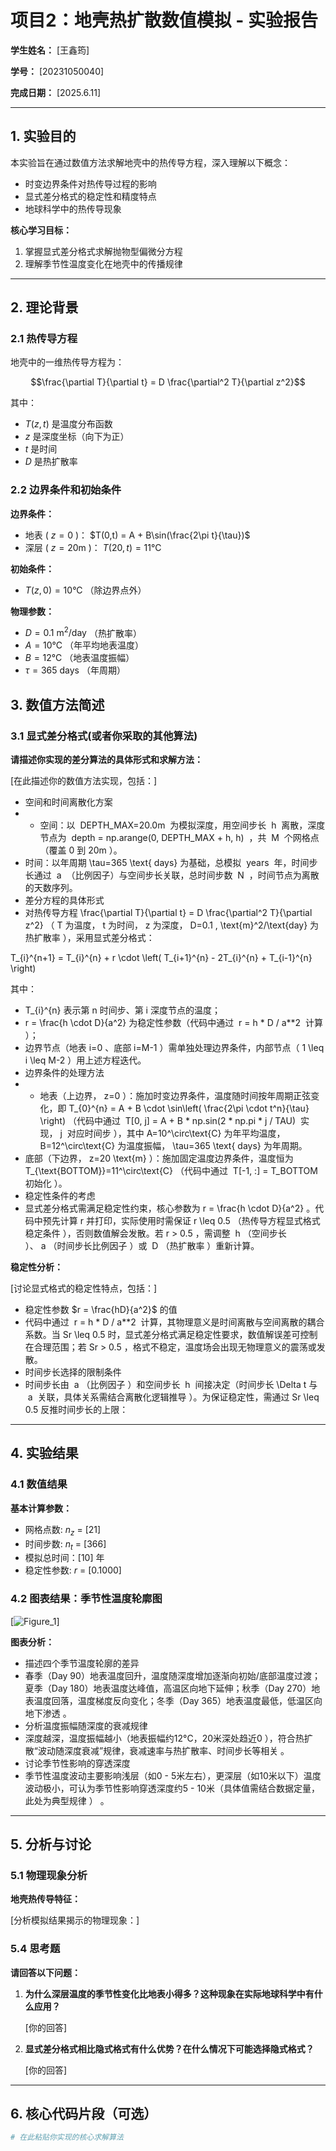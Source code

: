 # 项目2：地壳热扩散数值模拟 - 实验报告

**学生姓名：** [王鑫筠]

**学号：** [20231050040]

**完成日期：** [2025.6.11]


---

## 1. 实验目的

本实验旨在通过数值方法求解地壳中的热传导方程，深入理解以下概念：

- 时变边界条件对热传导过程的影响
- 显式差分格式的稳定性和精度特点
- 地球科学中的热传导现象

**核心学习目标：**
1. 掌握显式差分格式求解抛物型偏微分方程
2. 理解季节性温度变化在地壳中的传播规律

---

## 2. 理论背景

### 2.1 热传导方程

地壳中的一维热传导方程为：

$$\frac{\partial T}{\partial t} = D \frac{\partial^2 T}{\partial z^2}$$

其中：
- $T(z,t)$ 是温度分布函数
- $z$ 是深度坐标（向下为正）
- $t$ 是时间
- $D$ 是热扩散率

### 2.2 边界条件和初始条件

**边界条件：**
- 地表 ( $z=0$ )： $T(0,t) = A + B\sin(\frac{2\pi t}{\tau})$
- 深层 ( $z=20\text{m}$ )： $T(20,t) = 11°\text{C}$

**初始条件：**
- $T(z,0) = 10°\text{C}$ （除边界点外）

**物理参数：**
- $D = 0.1 \text{ m}^2/\text{day}$ （热扩散率）
- $A = 10°\text{C}$ （年平均地表温度）
- $B = 12°\text{C}$ （地表温度振幅）
- $\tau = 365 \text{ days}$ （年周期）


## 3. 数值方法简述

### 3.1 显式差分格式(或者你采取的其他算法)

**请描述你实现的差分算法的具体形式和求解方法：**

[在此描述你的数值方法实现，包括：]
- 空间和时间离散化方案
- - 空间：以  DEPTH_MAX=20.0m  为模拟深度，用空间步长  h  离散，深度节点为  depth = np.arange(0, DEPTH_MAX + h, h)  ，共  M  个网格点（覆盖 0 到 20m ）。
- 时间：以年周期  \tau=365 \text{ days}  为基础，总模拟  years  年，时间步长通过  a  （比例因子）与空间步长关联，总时间步数  N  ，时间节点为离散的天数序列。
- 差分方程的具体形式
- 对热传导方程  \frac{\partial T}{\partial t} = D \frac{\partial^2 T}{\partial z^2} （ T  为温度， t  为时间， z  为深度， D=0.1 \, \text{m}^2/\text{day}  为热扩散率 ），采用显式差分格式：

T_{i}^{n+1} = T_{i}^{n} + r \cdot \left( T_{i+1}^{n} - 2T_{i}^{n} + T_{i-1}^{n} \right)

 
其中：
-  T_{i}^{n}  表示第  n  时间步、第  i  深度节点的温度；
-  r = \frac{h \cdot D}{a^2}  为稳定性参数（代码中通过  r = h * D / a**2  计算 ）；
- 边界节点（地表  i=0 、底部  i=M-1  ）需单独处理边界条件，内部节点（  1 \leq i \leq M-2  ）用上述方程迭代。
- 边界条件的处理方法
- - 地表（上边界， z=0  ）：施加时变边界条件，温度随时间按年周期正弦变化，即  T_{0}^{n} = A + B \cdot \sin\left( \frac{2\pi \cdot t^n}{\tau} \right) （代码中通过  T[0, j] = A + B * np.sin(2 * np.pi * j / TAU)  实现， j  对应时间步 ），其中  A=10^\circ\text{C}  为年平均温度， B=12^\circ\text{C}  为温度振幅， \tau=365 \text{ days}  为年周期。
- 底部（下边界， z=20 \text{m}  ）：施加固定温度边界条件，温度恒为  T_{\text{BOTTOM}}=11^\circ\text{C} （代码中通过  T[-1, :] = T_BOTTOM  初始化 ）。
- 稳定性条件的考虑
- 显式差分格式需满足稳定性约束，核心参数为  r = \frac{h \cdot D}{a^2}  。代码中预先计算  r  并打印，实际使用时需保证  r \leq 0.5 （热传导方程显式格式稳定条件 ），否则数值解会发散。若  r > 0.5  ，需调整  h （空间步长 ）、 a （时间步长比例因子 ）或  D （热扩散率 ）重新计算。

**稳定性分析：**

[讨论显式格式的稳定性特点，包括：]
- 稳定性参数 $r = \frac{hD}{a^2}$ 的值
- 代码中通过  r = h * D / a**2  计算，其物理意义是时间离散与空间离散的耦合系数。当  Sr \leq 0.5  时，显式差分格式满足稳定性要求，数值解误差可控制在合理范围；若  Sr > 0.5  ，格式不稳定，温度场会出现无物理意义的震荡或发散。
- 时间步长选择的限制条件
- 时间步长由  a （比例因子 ）和空间步长  h  间接决定（时间步长  \Delta t  与  a  关联，具体关系需结合离散化逻辑推导 ）。为保证稳定性，需通过  Sr \leq 0.5  反推时间步长的上限：

---

## 4. 实验结果

### 4.1 数值结果

**基本计算参数：**
- 网格点数: $n_z$ =  [21]
- 时间步数: $n_t$ =  [366]
- 模拟总时间：[10] 年
- 稳定性参数: $r$ =  [0.1000]

### 4.2 图表结果：季节性温度轮廓图

[![Figure_1](https://github.com/user-attachments/assets/2d7c8216-8e38-4ac9-b4bd-2d96b065c1de)]

**图表分析：**
- 描述四个季节温度轮廓的差异
- 春季（Day 90）地表温度回升，温度随深度增加逐渐向初始/底部温度过渡；夏季（Day 180）地表温度达峰值，高温区向地下延伸；秋季（Day 270）地表温度回落，温度梯度反向变化；冬季（Day 365）地表温度最低，低温区向地下渗透 。
- 分析温度振幅随深度的衰减规律
- 深度越深，温度振幅越小（地表振幅约12°C，20米深处趋近0 ），符合热扩散“波动随深度衰减”规律，衰减速率与热扩散率、时间步长等相关 。
- 讨论季节性影响的穿透深度
- 季节性温度波动主要影响浅层（如0 - 5米左右），更深层（如10米以下）温度波动极小，可认为季节性影响穿透深度约5 - 10米（具体值需结合数据定量，此处为典型规律 ） 。


---

## 5. 分析与讨论

### 5.1 物理现象分析

**地壳热传导特征：**

[分析模拟结果揭示的物理现象：]


### 5.4 思考题

**请回答以下问题：**

1. **为什么深层温度的季节性变化比地表小得多？这种现象在实际地球科学中有什么应用？**

   [你的回答]

3. **显式差分格式相比隐式格式有什么优势？在什么情况下可能选择隐式格式？**

   [你的回答]

---

## 6. 核心代码片段（可选）

```python
# 在此粘贴你实现的核心求解算法
```

